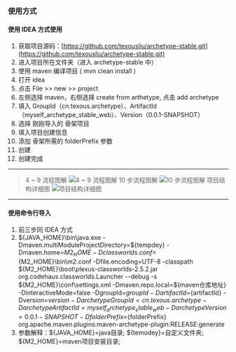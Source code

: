 ### 使用方式 ###
#### 使用 IDEA 方式使用 ####
1. 获取项目源码：[https://github.com/texousliu/archetype-stable.git](https://github.com/texousliu/archetype-stable.git)
2. 进入项目所在文件夹（进入 archetype-stable 中）
3. 使用 maven 编译项目 ( mvn clean install )
4. 打开 idea 
5. 点击 File >> new >> project
6. 左侧选择 maven，右侧选择 create from arthetype, 点击 add archetype
7. 填入 GroupId（cn.texous.archetype）、ArtifactId（myself_archetype_stable_web）、Version（0.0.1-SNAPSHOT）
8. 选择 刚刚导入的 骨架项目
9. 填入项目创建信息
10. 添加 骨架所需的 folderPrefix 参数
11. 创建
12. 创建完成

-----------
>4 ~ 9 流程图解
![4 ~ 9 流程图解](http://leven-test-bucket.nos-eastchina1.126.net/doc/myself/archetype-stable/import_used_archetype.png)
>10 步流程图解
![10 步流程图解](http://leven-test-bucket.nos-eastchina1.126.net/doc/myself/archetype-stable/definition_property.png)
>项目结构详细图
![项目结构详细图](http://leven-test-bucket.nos-eastchina1.126.net/doc/myself/archetype-stable/archetype_structure.png)


----------
#### 使用命令行导入 ####
1. 前三步同 IDEA 方式
2. ${JAVA_HOME}\bin\java.exe -Dmaven.multiModuleProjectDirectory=${tempdey} -Dmaven.home=${M2_HOME} -Dclassworlds.conf=${M2_HOME}\bin\m2.conf -Dfile.encoding=UTF-8 -classpath ${M2_HOME}\boot\plexus-classworlds-2.5.2.jar org.codehaus.classworlds.Launcher --debug -s ${M2_HOME}\conf\settings.xml -Dmaven.repo.local=${maven仓库地址} -DinteractiveMode=false -DgroupId=${groupId} -DartifactId=${artifactId} -Dversion=${version} -DarchetypeGroupId=cn.texous.archetype -DarchetypeArtifactId=myself_archetype_stable_web -DarchetypeVersion=0.0.1-SNAPSHOT -DfolderPrefix=${folderPrefix} org.apache.maven.plugins:maven-archetype-plugin:RELEASE:generate
3. 参数解释：${JAVA_HOME}=java目录; ${temodey}=自定义文件夹; ${M2_HOME}=maven项目安装目录; 

